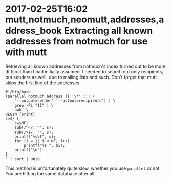 2017-02-25T16:02 mutt,notmuch,neomutt,addresses,address_book
Extracting all known addresses from notmuch for use with mutt
===========================================

Retrieving all known addresses from notmuch's index turned out to be more
difficult than I had initially assumed. I needed to search not only
recipients, but senders as well, due to mailing lists and such. Don't forget
that mutt skips the first line of the addresses.

    #!/bin/bash
    (parallel notmuch address {} '\*' ::: \
        '--output=sender' '--output=recipients') | \
        grep -Pi "$1" | \
        awk '\
    BEGIN {print}
    />$/ {
        s=$NF;
        sub(/^</, "", s);
        sub(/>$/, "", s);
        printf("%s\t", s);
        for (i = 1; i < NF; i++)
            printf("%s ", $i);
        printf("\n")
    }
    ' | sort | uniq

This method is unfortunately quite slow, whether you use `parallel` or not.
You are hitting the same database after all.
